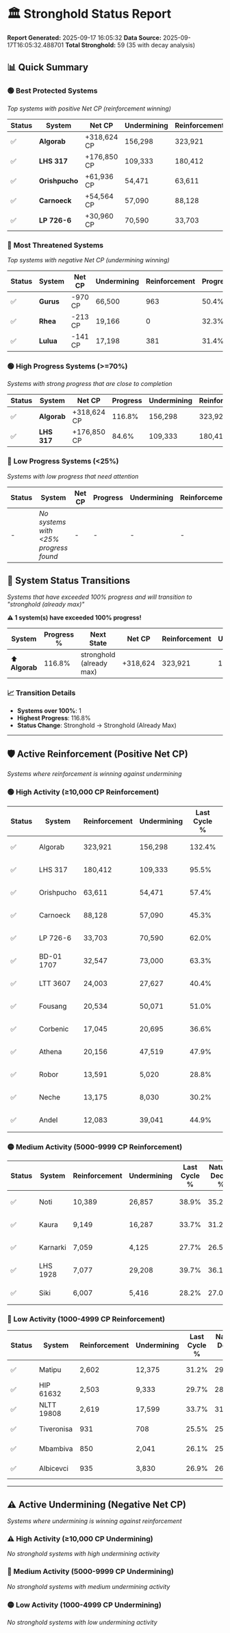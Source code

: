 # 🏛️ Stronghold Status Report

**Report Generated:** 2025-09-17 16:05:32
**Data Source:** 2025-09-17T16:05:32.488701
**Total Stronghold:** 59 (35 with decay analysis)

## 📊 Quick Summary

### 🟢 **Best Protected Systems**
*Top systems with positive Net CP (reinforcement winning)*

| Status | System | Net CP | Undermining | Reinforcement | Progress |
|--------|--------|--------|-------------|---------------|----------|
| ✅ | **Algorab** | +318,624 CP | 156,298 | 323,921 | 116.8% |
| ✅ | **LHS 317** | +176,850 CP | 109,333 | 180,412 | 84.6% |
| ✅ | **Orishpucho** | +61,936 CP | 54,471 | 63,611 | 52.0% |
| ✅ | **Carnoeck** | +54,564 CP | 57,090 | 88,128 | 39.6% |
| ✅ | **LP 726-6** | +30,960 CP | 70,590 | 33,703 | 54.9% |

### 🔴 **Most Threatened Systems**
*Top systems with negative Net CP (undermining winning)*

| Status | System | Net CP | Undermining | Reinforcement | Progress |
|--------|--------|--------|-------------|---------------|----------|
| ✅ | **Gurus** | -970 CP | 66,500 | 963 | 50.4% |
| ✅ | **Rhea** | -213 CP | 19,166 | 0 | 32.3% |
| ✅ | **Lulua** | -141 CP | 17,198 | 381 | 31.4% |

### 🟢 **High Progress Systems (>=70%)**
*Systems with strong progress that are close to completion*

| Status | System | Net CP | Progress | Undermining | Reinforcement |
|--------|--------|--------|----------|-------------|---------------|
| ✅ | **Algorab** | +318,624 CP | 116.8% | 156,298 | 323,921 |
| ✅ | **LHS 317** | +176,850 CP | 84.6% | 109,333 | 180,412 |

### 🔴 **Low Progress Systems (<25%)**
*Systems with low progress that need attention*

| Status | System | Net CP | Progress | Undermining | Reinforcement |
|--------|--------|--------|----------|-------------|---------------|
| - | *No systems with <25% progress found* | - | - | - | - |
## 🔄 System Status Transitions  
*Systems that have exceeded 100% progress and will transition to "stronghold (already max)"*

**⚠️ 1 system(s) have exceeded 100% progress!**

| System | Progress % | Next State | Net CP | Reinforcement | Undermining | 
|--------|------------|-------------|--------|---------------|-------------|
| ⬆️ **Algorab** | 116.8% | stronghold (already max) | +318,624 | 323,921 | 156,298 |

### 📈 Transition Details
- **Systems over 100%**: 1
- **Highest Progress**: 116.8%
- **Status Change**: Stronghold → Stronghold (Already Max)

---

## 🛡️ Active Reinforcement (Positive Net CP)
*Systems where reinforcement is winning against undermining*

### 🟢 High Activity (≥10,000 CP Reinforcement)

| Status | System | Reinforcement | Undermining | Last Cycle % | Natural Decay % | Current Progress % | Current CP | Net CP | Activity |
|--------|--------|---------------|-------------|--------------|-----------------|-------------------|------------|--------|----------|
| ✅ | Algorab | 323,921 | 156,298 | 132.4% | 84.94% | 116.8% | 1,168,000 | +318,624 | 🟢 High Reinforcement |
| ✅ | LHS 317 | 180,412 | 109,333 | 95.5% | 66.92% | 84.6% | 846,000 | +176,850 | 🟢 High Reinforcement |
| ✅ | Orishpucho | 63,611 | 54,471 | 57.4% | 45.81% | 52.0% | 520,000 | +61,936 | 🟢 High Reinforcement |
| ✅ | Carnoeck | 88,128 | 57,090 | 45.3% | 34.14% | 39.6% | 396,000 | +54,564 | 🟢 High Reinforcement |
| ✅ | LP 726-6 | 33,703 | 70,590 | 62.0% | 51.80% | 54.9% | 548,999 | +30,960 | 🟢 High Reinforcement |
| ✅ | BD-01 1707 | 32,547 | 73,000 | 63.3% | 52.97% | 56.0% | 560,000 | +30,316 | 🟢 High Reinforcement |
| ✅ | LTT 3607 | 24,003 | 27,627 | 40.4% | 35.32% | 37.6% | 376,000 | +22,844 | 🟢 High Reinforcement |
| ✅ | Fousang | 20,534 | 50,071 | 51.0% | 44.10% | 46.0% | 460,000 | +18,981 | 🟢 High Reinforcement |
| ✅ | Corbenic | 17,045 | 20,695 | 36.6% | 32.84% | 34.5% | 345,000 | +16,604 | 🟢 High Reinforcement |
| ✅ | Athena | 20,156 | 47,519 | 47.9% | 41.61% | 43.1% | 431,000 | +14,901 | 🟢 High Reinforcement |
| ✅ | Robor | 13,591 | 5,020 | 28.8% | 26.91% | 28.3% | 283,000 | +13,935 | 🟢 High Reinforcement |
| ✅ | Neche | 13,175 | 8,030 | 30.2% | 28.06% | 29.4% | 294,000 | +13,403 | 🟢 High Reinforcement |
| ✅ | Andel | 12,083 | 39,041 | 44.9% | 39.90% | 41.0% | 410,000 | +11,012 | 🟢 High Reinforcement |

### 🟡 Medium Activity (5000-9999 CP Reinforcement)

| Status | System | Reinforcement | Undermining | Last Cycle % | Natural Decay % | Current Progress % | Current CP | Net CP | Activity |
|--------|--------|---------------|-------------|--------------|-----------------|-------------------|------------|--------|----------|
| ✅ | Noti | 10,389 | 26,857 | 38.9% | 35.22% | 36.2% | 362,000 | +9,768 | 🟡 Medium Reinforcement |
| ✅ | Kaura | 9,149 | 16,287 | 33.7% | 31.20% | 32.1% | 321,000 | +9,001 | 🟡 Medium Reinforcement |
| ✅ | Karnarki | 7,059 | 4,125 | 27.7% | 26.56% | 27.3% | 273,000 | +7,423 | 🟡 Medium Reinforcement |
| ✅ | LHS 1928 | 7,077 | 29,208 | 39.7% | 36.16% | 36.8% | 368,000 | +6,445 | 🟡 Medium Reinforcement |
| ✅ | Siki | 6,007 | 5,416 | 28.2% | 27.06% | 27.7% | 276,999 | +6,352 | 🟡 Medium Reinforcement |

### 🔴 Low Activity (1000-4999 CP Reinforcement)

| Status | System | Reinforcement | Undermining | Last Cycle % | Natural Decay % | Current Progress % | Current CP | Net CP | Activity |
|--------|--------|---------------|-------------|--------------|-----------------|-------------------|------------|--------|----------|
| ✅ | Matipu | 2,602 | 12,375 | 31.2% | 29.73% | 30.0% | 300,000 | +2,681 | 🔵 Low Reinforcement |
| ✅ | HIP 61632 | 2,503 | 9,333 | 29.7% | 28.54% | 28.8% | 288,000 | +2,627 | 🔵 Low Reinforcement |
| ✅ | NLTT 19808 | 2,619 | 17,599 | 33.7% | 31.67% | 31.9% | 319,000 | +2,331 | 🔵 Low Reinforcement |
| ✅ | Tiveronisa | 931 | 708 | 25.5% | 25.26% | 25.4% | 254,000 | +1,444 | 🔵 Low Reinforcement |
| ✅ | Mbambiva | 850 | 2,041 | 26.1% | 25.77% | 25.9% | 259,000 | +1,316 | 🔵 Low Reinforcement |
| ✅ | Albicevci | 935 | 3,830 | 26.9% | 26.38% | 26.5% | 265,000 | +1,158 | 🔵 Low Reinforcement |


---

## ⚠️ Active Undermining (Negative Net CP)
*Systems where undermining is winning against reinforcement*

### ⚠️ High Activity (≥10,000 CP Undermining)

*No stronghold systems with high undermining activity*

### 🔶 Medium Activity (5000-9999 CP Undermining)

*No stronghold systems with medium undermining activity*

### 🟡 Low Activity (1000-4999 CP Undermining)

*No stronghold systems with low undermining activity*

